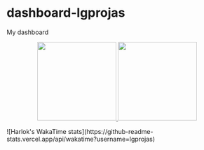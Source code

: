 # dashboard-lgprojas
My dashboard
<p align="center">
  <a href="https://github.com/lgprojas">
    <img height="180em" src="https://github-readme-stats-eight-theta.vercel.app/api?username=lgprojas&show_icons=true&theme=algolia&include_all_commits=true&count_private=true">
    <img height="180em" src="https://github-readme-stats-eight-theta.vercel.app/api/top-langs/?username=lgprojas&layout=compact&langs_count=8&theme=algolia">
  </a>
</p>
<p>
![Harlok's WakaTime stats](https://github-readme-stats.vercel.app/api/wakatime?username=lgprojas)
</p>
